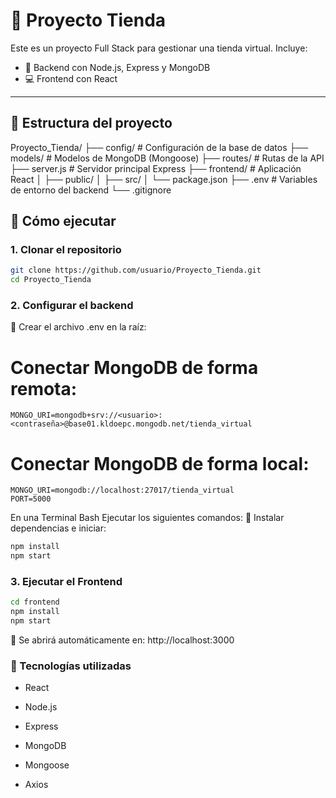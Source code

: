 # 🛒 Proyecto Tienda

Este es un proyecto Full Stack para gestionar una tienda virtual. Incluye:

- 🔧 Backend con Node.js, Express y MongoDB
- 💻 Frontend con React

---

## 📁 Estructura del proyecto

Proyecto_Tienda/
├── config/ # Configuración de la base de datos
├── models/ # Modelos de MongoDB (Mongoose)
├── routes/ # Rutas de la API
├── server.js # Servidor principal Express
├── frontend/ # Aplicación React
│ ├── public/
│ ├── src/
│ └── package.json
├── .env # Variables de entorno del backend
└── .gitignore

## 🚀 Cómo ejecutar

### 1. Clonar el repositorio

```bash
git clone https://github.com/usuario/Proyecto_Tienda.git
cd Proyecto_Tienda 
```

### 2. Configurar el backend
📄 Crear el archivo .env en la raíz:

# Conectar MongoDB de forma remota:

```PORT=5000
MONGO_URI=mongodb+srv://<usuario>:<contraseña>@base01.kldoepc.mongodb.net/tienda_virtual
```
# Conectar MongoDB de forma local:
```
MONGO_URI=mongodb://localhost:27017/tienda_virtual
PORT=5000
```
En una Terminal Bash Ejecutar los siguientes comandos:
🔧 Instalar dependencias e iniciar:
```bash
npm install
npm start
```

### 3. Ejecutar el Frontend
```bash
cd frontend
npm install
npm start
```

📍 Se abrirá automáticamente en: http://localhost:3000


### 🧪 Tecnologías utilizadas

* React

* Node.js

* Express

* MongoDB

* Mongoose

* Axios
